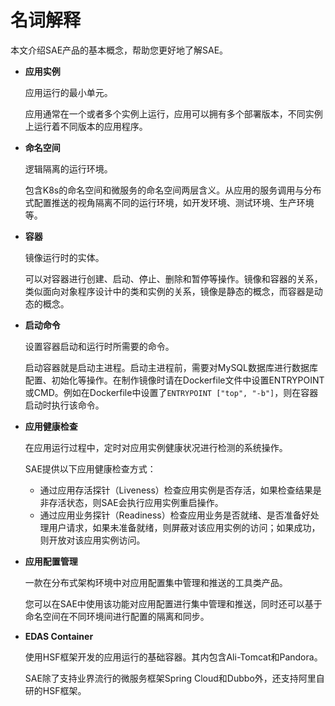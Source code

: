 # 名词解释

本文介绍SAE产品的基本概念，帮助您更好地了解SAE。

-   **应用实例**

    应用运行的最小单元。

    应用通常在一个或者多个实例上运行，应用可以拥有多个部署版本，不同实例上运行着不同版本的应用程序。


-   **命名空间**

    逻辑隔离的运行环境。

    包含K8s的命名空间和微服务的命名空间两层含义。从应用的服务调用与分布式配置推送的视角隔离不同的运行环境，如开发环境、测试环境、生产环境等。


-   **容器**

    镜像运行时的实体。

    可以对容器进行创建、启动、停止、删除和暂停等操作。镜像和容器的关系，类似面向对象程序设计中的类和实例的关系，镜像是静态的概念，而容器是动态的概念。


-   **启动命令**

    设置容器启动和运行时所需要的命令。

    启动容器就是启动主进程。启动主进程前，需要对MySQL数据库进行数据库配置、初始化等操作。在制作镜像时请在Dockerfile文件中设置ENTRYPOINT或CMD。例如在Dockerfile中设置了`ENTRYPOINT ["top", "-b"]`，则在容器启动时执行该命令。


-   **应用健康检查**

    在应用运行过程中，定时对应用实例健康状况进行检测的系统操作。

    SAE提供以下应用健康检查方式：

    -   通过应用存活探针（Liveness）检查应用实例是否存活，如果检查结果是非存活状态，则SAE会执行应用实例重启操作。
    -   通过应用业务探针（Readiness）检查应用业务是否就绪、是否准备好处理用户请求，如果未准备就绪，则屏蔽对该应用实例的访问；如果成功，则开放对该应用实例访问。

-   **应用配置管理**

    一款在分布式架构环境中对应用配置集中管理和推送的工具类产品。

    您可以在SAE中使用该功能对应用配置进行集中管理和推送，同时还可以基于命名空间在不同环境间进行配置的隔离和同步。


-   **EDAS Container**

    使用HSF框架开发的应用运行的基础容器。其内包含Ali-Tomcat和Pandora。

    SAE除了支持业界流行的微服务框架Spring Cloud和Dubbo外，还支持阿里自研的HSF框架。


